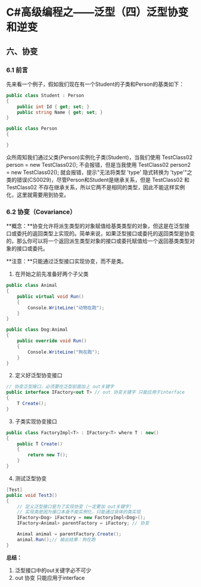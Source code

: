 # C#高级编程之——泛型（四）泛型协变和逆变

## 六、协变

### 6.1 前言

先来看一个例子，假如我们现在有一个Student的子类和Person的基类如下：

```csharp
public class Student : Person
{
    public int Id { get; set; }
    public string Name { get; set; }
}

public class Person
{

}
```

众所周知我们通过父类(Person)实例化子类(Student)，当我们使用 TestClass02<Person> person = new TestClass02<Person>(); 不会报错，但是当我使用 TestClass02<Person> person2 = new TestClass02<Student>(); 就会报错，提示"无法将类型 'type' 隐式转换为 'type'"之类的错误(CS0029)，尽管Person和Student是继承关系，但是 TestClass02<Person> 和 TestClass02<Student> 不存在继承关系，所以它两不是相同的类型，因此不能这样实例化，这里就需要用到协变。

### 6.2 协变（Covariance）

**概念：**协变允许将派生类型的对象赋值给基类类型的对象，但这是在泛型接口或委托的返回类型上实现的。简单来说，如果泛型接口或委托的返回类型是协变的，那么你可以将一个返回派生类型对象的接口或委托赋值给一个返回基类类型对象的接口或委托。

**注意：**只能通过泛型接口实现协变，而不是类。

1. 在开始之前先准备好两个子父类

```csharp
public class Animal
{
    public virtual void Run()
    {
        Console.WriteLine("动物在跑");
    }
}

public class Dog:Animal
{
    public override void Run()
    {
        Console.WriteLine("狗在跑");
    }
}
```

2. 定义好泛型协变接口

```csharp
// 协变泛型接口，必须要在泛型前面加上 out关键字
public interface IFactory<out T> // out 协变关键字 只能应用于interface
{
    T Create();
}
```

3. 子类实现协变接口

```csharp
public class FactoryImpl<T> : IFactory<T> where T : new()
{
    public T Create()
    {
        return new T();
    }
}
```

4. 测试泛型协变

```csharp
[Test]
public void Test3()
{
    // 定义泛型接口是为了实现协变（一定要加 out关键字）
    // 实现类是因为接口本身不能实例化，只能通过具体的类实现
    IFactory<Dog> iFactory = new FactoryImpl<Dog>();
    IFactory<Animal> parentFactory = iFactory; // 协变

    Animal animal = parentFactory.Create();
    animal.Run();// 输出结果：狗在跑
}
```

**总结：**

1. 泛型接口中的out关键字必不可少
2. out 协变 只能应用于interface
